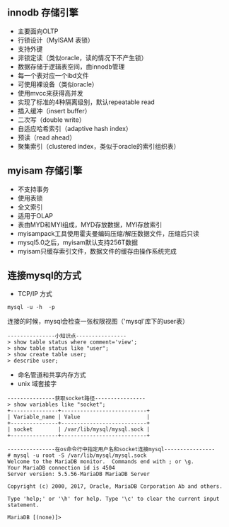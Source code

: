 ## innodb 存储引擎
- 主要面向OLTP
- 行锁设计（MyISAM 表锁）
- 支持外键
- 非锁定读（类似oracle，读的情况下不产生锁）
- 数据存储于逻辑表空间，由innodb管理
- 每一个表对应一个ibd文件
- 可使用裸设备（类似oracle）
- 使用mvcc来获得高并发
- 实现了标准的4种隔离级别，默认repeatable read
- 插入缓冲（insert buffer）
- 二次写（double write）
- 自适应哈希索引（adaptive hash index）
- 预读（read ahead）
- 聚集索引（clustered index，类似于oracle的索引组织表）
## myisam 存储引擎
- 不支持事务
- 使用表锁
- 全文索引
- 适用于OLAP
- 表由MYD和MYI组成，MYD存放数据，MYI存放索引
- myisampack工具使用霍夫曼编码压缩/解压数据文件，压缩后只读
- mysql5.0之后，myisam默认支持256T数据
- myisam只缓存索引文件，数据文件的缓存由操作系统完成


## 连接mysql的方式
- TCP/IP 方式

```
mysql -u -h  -p
```
连接的时候，mysql会检查一张权限视图（'mysql'库下的user表）

```
---------------小知识点----------------
> show table status where comment='view';
> show table status like "user";
> show create table user;
> describe user;
```

- 命名管道和共享内存方式
- unix 域套接字

```
---------------获取socket路径----------------
> show variables like "socket";
+---------------+---------------------------+
| Variable_name | Value                     |
+---------------+---------------------------+
| socket        | /var/lib/mysql/mysql.sock |
+---------------+---------------------------+

---------------在os命令行中指定用户名和socket连接mysql----------------
# mysql -u root -S /var/lib/mysql/mysql.sock
Welcome to the MariaDB monitor.  Commands end with ; or \g.
Your MariaDB connection id is 4504
Server version: 5.5.56-MariaDB MariaDB Server

Copyright (c) 2000, 2017, Oracle, MariaDB Corporation Ab and others.

Type 'help;' or '\h' for help. Type '\c' to clear the current input statement.

MariaDB [(none)]> 

```



